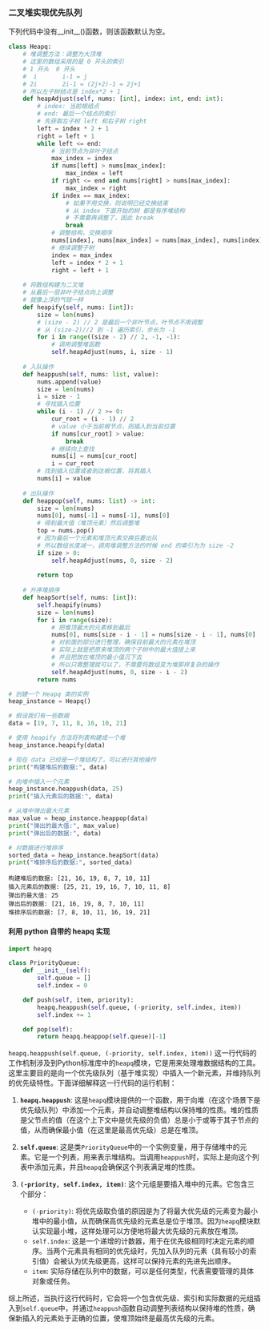 ### 二叉堆实现优先队列
下列代码中没有__init__()函数，则该函数默认为空。


```python
class Heapq:
    # 堆调整方法：调整为大顶堆
    # 这里的数组采用的是 0 开头的索引
    # 1 开头  0 开头
    #  i       i-1 = j
    # 2i       2i-1 = (2j+2)-1 = 2j+1
    # 所以左子树结点是 index*2 + 1
    def heapAdjust(self, nums: [int], index: int, end: int):
        # index: 当前根结点
        # end: 最后一个结点的索引
        # 先获取左子树 left 和右子树 right
        left = index * 2 + 1
        right = left + 1
        while left <= end:
            # 当前节点为非叶子结点
            max_index = index
            if nums[left] > nums[max_index]:
                max_index = left
            if right <= end and nums[right] > nums[max_index]:
                max_index = right
            if index == max_index:
                # 如果不用交换，则说明已经交换结束
                # 从 index 下面开始的树 都是有序堆结构
                # 不需要再调整了，因此 break
                break
            # 调整结构，交换顺序
            nums[index], nums[max_index] = nums[max_index], nums[index]
            # 继续调整子树
            index = max_index
            left = index * 2 + 1
            right = left + 1
    
    # 将数组构建为二叉堆
    # 从最后一层非叶子结点向上调整
    # 就像上浮的气球一样
    def heapify(self, nums: [int]):
        size = len(nums)
        # (size - 2) // 2 是最后一个非叶节点，叶节点不用调整
        # 从 (size-2)//2 到 -1 遍历索引，步长为 -1 
        for i in range((size - 2) // 2, -1, -1):
            # 调用调整堆函数
            self.heapAdjust(nums, i, size - 1)
    
    # 入队操作
    def heappush(self, nums: list, value):
        nums.append(value)
        size = len(nums)
        i = size - 1
        # 寻找插入位置
        while (i - 1) // 2 >= 0:
            cur_root = (i - 1) // 2
            # value 小于当前根节点，则插入到当前位置
            if nums[cur_root] > value:
                break
            # 继续向上查找
            nums[i] = nums[cur_root]
            i = cur_root
        # 找到插入位置或者到达根位置，将其插入
        nums[i] = value
                
    # 出队操作
    def heappop(self, nums: list) -> int:
        size = len(nums)
        nums[0], nums[-1] = nums[-1], nums[0]
        # 得到最大值（堆顶元素）然后调整堆
        top = nums.pop()
        # 因为最后一个元素和堆顶元素交换后要出队
        # 所以数组长度减一，调用堆调整方法的时候 end 的索引为为 size -2 
        if size > 0:
            self.heapAdjust(nums, 0, size - 2)
            
        return top
    
    # 升序堆排序
    def heapSort(self, nums: [int]):
        self.heapify(nums)
        size = len(nums)
        for i in range(size):
            # 把堆顶最大的元素移到最后
            nums[0], nums[size - i - 1] = nums[size - i - 1], nums[0]
            # 对前面的部分进行整理，确保目前最大的元素在堆顶
            # 实际上就是把原来堆顶的两个子树中的最大值提上来
            # 并且把放在堆顶的最小值沉下去
            # 所以只需整理就可以了，不需要将数组变为堆那样复杂的操作
            self.heapAdjust(nums, 0, size - i - 2)
        return nums

```


```python
# 创建一个 Heapq 类的实例
heap_instance = Heapq()

# 假设我们有一些数据
data = [19, 7, 11, 8, 16, 10, 21]

# 使用 heapify 方法将列表构建成一个堆
heap_instance.heapify(data)

# 现在 data 已经是一个堆结构了，可以进行其他操作
print("构建堆后的数据:", data)

# 向堆中插入一个元素
heap_instance.heappush(data, 25)
print("插入元素后的数据:", data)

# 从堆中弹出最大元素
max_value = heap_instance.heappop(data)
print("弹出的最大值:", max_value)
print("弹出后的数据:", data)

# 对数据进行堆排序
sorted_data = heap_instance.heapSort(data)
print("堆排序后的数据:", sorted_data)
```

    构建堆后的数据: [21, 16, 19, 8, 7, 10, 11]
    插入元素后的数据: [25, 21, 19, 16, 7, 10, 11, 8]
    弹出的最大值: 25
    弹出后的数据: [21, 16, 19, 8, 7, 10, 11]
    堆排序后的数据: [7, 8, 10, 11, 16, 19, 21]
    

#### 利用 python 自带的 heapq 实现


```python
import heapq

class PriorityQueue:
    def __init__(self):
        self.queue = []
        self.index = 0

    def push(self, item, priority):
        heapq.heappush(self.queue, (-priority, self.index, item))
        self.index += 1

    def pop(self):
        return heapq.heappop(self.queue)[-1]

```

`heapq.heappush(self.queue, (-priority, self.index, item))` 这一行代码的工作机制涉及到Python标准库中的`heapq`模块，它是用来处理堆数据结构的工具。这里主要目的是向一个优先级队列（基于堆实现）中插入一个新元素，并维持队列的优先级特性。下面详细解释这一行代码的运行机制：

1. **`heapq.heappush`**: 这是`heapq`模块提供的一个函数，用于向堆（在这个场景下是优先级队列）中添加一个元素，并自动调整堆结构以保持堆的性质。堆的性质是父节点的值（在这个上下文中是优先级的负值）总是小于或等于其子节点的值，从而确保最小值（在这里是最高优先级）总是在堆顶。

2. **`self.queue`**: 这是类`PriorityQueue`中的一个实例变量，用于存储堆中的元素。它是一个列表，用来表示堆结构。当调用`heappush`时，实际上是向这个列表中添加元素，并且`heapq`会确保这个列表满足堆的性质。

3. **`(-priority, self.index, item)`**: 这个元组是要插入堆中的元素。它包含三个部分：
   - `(-priority)`: 将优先级取负值的原因是为了将最大优先级的元素变为最小堆中的最小值，从而确保高优先级的元素总是位于堆顶。因为`heapq`模块默认实现最小堆，这样处理可以方便地将最大优先级的元素放在堆顶。
   - `self.index`: 这是一个递增的计数器，用于在优先级相同时决定元素的顺序。当两个元素具有相同的优先级时，先加入队列的元素（具有较小的索引值）会被认为优先级更高，这样可以保持元素的先进先出顺序。
   - `item`: 实际存储在队列中的数据，可以是任何类型，代表需要管理的具体对象或任务。

综上所述，当执行这行代码时，它会将一个包含优先级、索引和实际数据的元组插入到`self.queue`中，并通过`heappush`函数自动调整列表结构以保持堆的性质，确保新插入的元素处于正确的位置，使堆顶始终是最高优先级的元素。


```python

```
